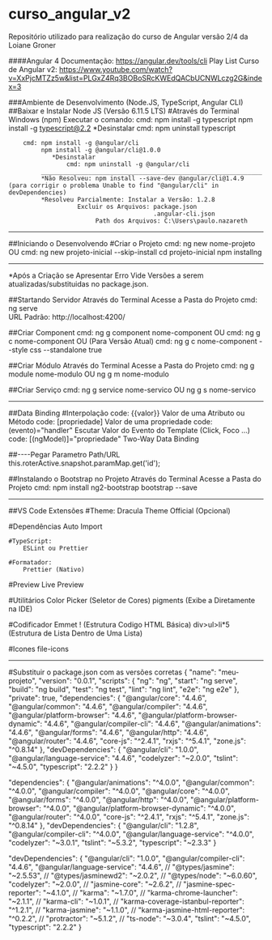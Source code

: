 # curso_angular_v2
Repositório utilizado para realização do curso de Angular versão 2/4 da Loiane Groner

####Angular 4
Documentação: https://angular.dev/tools/cli
Play List Curso de Angular v2: https://www.youtube.com/watch?v=XxPjcMTZz5w&list=PLGxZ4Rq3BOBoSRcKWEdQACbUCNWLczg2G&index=3

###Ambiente de Desenvolvimento (Node.JS, TypeScript, Angular CLI)
##Baixar e Instalar Node JS (Versão 6.11.5 LTS)
#Através do Terminal Windows (npm)
	Executar o comando: 
		cmd: npm install -g typescript
			 npm install -g typescript@2.2
				*Desinstalar
					cmd: npm uninstall typescript
		
		cmd: npm install -g @angular/cli
			 npm install -g @angular/cli@1.0.0
			 	*Desinstalar
					cmd: npm uninstall -g @angular/cli
			 _____________________________________________________________
			 *Não Resolveu: npm install --save-dev @angular/cli@1.4.9 (para corrigir o problema Unable to find "@angular/cli" in devDependencies)
			 *Resolveu Parcialmente: Instalar a Versão: 1.2.8
					   Excluir os Arquivos: package.json
											.angular-cli.json
							Path dos Arquivos: C:\Users\paulo.nazareth
											
			
-------------------------------------------------------------------
##Iniciando o Desenvolvendo	
#Criar o Projeto
	cmd: ng new nome-projeto
  OU
	cmd: ng new projeto-inicial --skip-install 
       cd projeto-inicial 
       npm installng
  _________________________________________________________________
  *Após a Criação se Apresentar Erro Vide Versões a serem atualizadas/substituidas no package.json.
	
##Startando Servidor
Através do Terminal Acesse a Pasta do Projeto
	cmd: ng serve	
	URL Padrão: http://localhost:4200/
	
##Criar Component
	cmd: ng g component nome-component
	OU 
	cmd: ng g c nome-component
  OU (Para Versão Atual)
  cmd: ng g c nome-component --style css --standalone true

##Criar Módulo
Através do Terminal Acesse a Pasta do Projeto
  cmd: ng g module nome-modulo
        OU 
       ng g m nome-modulo

##Criar Serviço
  cmd: ng g service nome-servico
        OU
       ng g s nome-servico


-------------------------------------------------------------------
##Data Binding
#Interpolação
  code: {{valor}} 
    Valor de uma Atributo ou Método
  code: [propriedade]
    Valor de uma propriedade
  code: (evento)="handler"
    Escutar Valor do Evento do Template (Click, Foco ...)
  code: [(ngModel)]="propriedade"
    Two-Way Data Binding
  
##----Pegar Parametro Path/URL
this.roterActive.snapshot.paramMap.get('id');

##Instalando o Bootstrap no Projeto
Através do Terminal Acesse a Pasta do Projeto
  cmd: npm install ng2-bootstrap bootstrap --save


-------------------------------------------------------------------
##VS Code Extensões
	#Theme: 
		Dracula Theme Official (Opcional)

  #Dependências
    Auto Import

	#TypeScript:
		ESLint ou Prettier
		
	#Formatador:
		Prettier (Nativo)
  
  #Preview
	  Live Preview
  
  #Utilitários
	  Color Picker (Seletor de Cores)
    pigments  (Exibe a Diretamente na IDE)

  #Codificador
    Emmet
    ! (Estrutura Codigo HTML Básica)
    div>ul>li*5 (Estrutura de Lista Dentro de Uma Lista)

  #Icones
    file-icons


-------------------------------------------------------------------
#Substituir o package.json com as versões corretas
{
  "name": "meu-projeto",
  "version": "0.0.1",
  "scripts": {
    "ng": "ng",
    "start": "ng serve",
    "build": "ng build",
    "test": "ng test",
    "lint": "ng lint",
    "e2e": "ng e2e"
  },
  "private": true,
  "dependencies": {
    "@angular/core": "4.4.6",
    "@angular/common": "4.4.6",
    "@angular/compiler": "4.4.6",
    "@angular/platform-browser": "4.4.6",
    "@angular/platform-browser-dynamic": "4.4.6",
    "@angular/compiler-cli": "4.4.6",
    "@angular/animations": "4.4.6",
    "@angular/forms": "4.4.6",
    "@angular/http": "4.4.6",
    "@angular/router": "4.4.6",
    "core-js": "^2.4.1",
    "rxjs": "^5.4.1",
    "zone.js": "^0.8.14"
  },
  "devDependencies": {
    "@angular/cli": "1.0.0",
    "@angular/language-service": "4.4.6",
    "codelyzer": "~2.0.0",
    "tslint": "~4.5.0",
    "typescript": "2.2.2"
  }
}

  "dependencies": {
    "@angular/animations": "^4.0.0",
    "@angular/common": "^4.0.0",
    "@angular/compiler": "^4.0.0",
    "@angular/core": "^4.0.0",
    "@angular/forms": "^4.0.0",
    "@angular/http": "^4.0.0",
    "@angular/platform-browser": "^4.0.0",
    "@angular/platform-browser-dynamic": "^4.0.0",
    "@angular/router": "^4.0.0",
    "core-js": "^2.4.1",
    "rxjs": "^5.4.1",
    "zone.js": "^0.8.14"
  },
  "devDependencies": {
    "@angular/cli": "1.2.8",
    "@angular/compiler-cli": "^4.0.0",
    "@angular/language-service": "^4.0.0",
    "codelyzer": "~3.0.1",
    "tslint": "~5.3.2",
    "typescript": "~2.3.3"
  }


  "devDependencies": {
    "@angular/cli": "1.0.0",
    "@angular/compiler-cli": "4.4.6",
    "@angular/language-service": "4.4.6",
    // "@types/jasmine": "~2.5.53",
    // "@types/jasminewd2": "~2.0.2",
    // "@types/node": "~6.0.60",
    "codelyzer": "~2.0.0",
    // "jasmine-core": "~2.6.2",
    // "jasmine-spec-reporter": "~4.1.0",
    // "karma": "~1.7.0",
    // "karma-chrome-launcher": "~2.1.1",
    // "karma-cli": "~1.0.1",
    // "karma-coverage-istanbul-reporter": "^1.2.1",
    // "karma-jasmine": "~1.1.0",
    // "karma-jasmine-html-reporter": "^0.2.2",
    // "protractor": "~5.1.2",
    // "ts-node": "~3.0.4",
    "tslint": "~4.5.0",
    "typescript": "2.2.2"
  }



